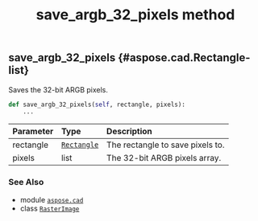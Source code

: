 ﻿---
title: save_argb_32_pixels method
second_title: Aspose.CAD for Python via .NET API References
description: 
type: docs
weight: 340
url: /aspose.cad/rasterimage/save_argb_32_pixels/
is_root: false
---

## save_argb_32_pixels {#aspose.cad.Rectangle-list}

Saves the 32-bit ARGB pixels.



```python
def save_argb_32_pixels(self, rectangle, pixels):
    ...
```


| Parameter | Type | Description |
| :- | :- | :- |
| rectangle | [`Rectangle`](/cad/python-net/aspose.cad/rectangle) | The rectangle to save pixels to. |
| pixels | list | The 32-bit ARGB pixels array. |



### See Also
* module [`aspose.cad`](../../)
* class [`RasterImage`](/cad/python-net/aspose.cad/rasterimage)
